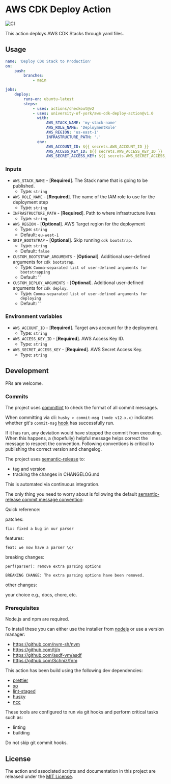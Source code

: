 # AWS CDK Deploy Action

![CI](https://github.com/university-of-york/aws-cdk-deploy-action/workflows/CI/badge.svg)

This action deploys AWS CDK Stacks through yaml files.

## Usage

```yml
name: 'Deploy CDK Stack to Production'
on:
    push:
        branches:
            - main

jobs:
    deploy:
        runs-on: ubuntu-latest
        steps:
            - uses: actions/checkout@v2
            - uses: university-of-york/aws-cdk-deploy-action@v1.0
              with:
                  AWS_STACK_NAME: 'my-stack-name'
                  AWS_ROLE_NAME: 'DeploymentRole'
                  AWS_REGION: 'us-east-1'
                  INFRASTRUCTURE_PATH: '.'
              env:
                  AWS_ACCOUNT_ID: ${{ secrets.AWS_ACCOUNT_ID }}
                  AWS_ACCESS_KEY_ID: ${{ secrets.AWS_ACCESS_KEY_ID }}
                  AWS_SECRET_ACCESS_KEY: ${{ secrets.AWS_SECRET_ACCESS_KEY }}
```

### Inputs

-   `AWS_STACK_NAME` - [**Required**]. The Stack name that is going to be published.
    -   Type: `string`
-   `AWS_ROLE_NAME` - [**Required**]. The name of the IAM role to use for the deployment step
    -   Type: `string`
-   `INFRASTRUCTURE_PATH` - [**Required**]. Path to where infrastructure lives
    -   Type: `string`
-   `AWS_REGION` - [**Optional**]. AWS Target region for the deployment
    -   Type: `string`
    -   Default: `eu-west-1`
-   `SKIP_BOOTSTRAP` - [**Optional**]. Skip running `cdk bootstrap`.
    -   Type: `string`
    -   Default: `false`
-   `CUSTOM_BOOTSTRAP_ARGUMENTS` - [**Optional**]. Additional user-defined arguments for `cdk bootstrap`.
    -   Type: `Comma-separated list of user-defined arguments for bootstrapping`
    -   Default: ''
-   `CUSTOM_DEPLOY_ARGUMENTS` - [**Optional**]. Additional user-defined arguments for `cdk deploy`.
    -   Type: `Comma-separated list of user-defined arguments for deploying`
    -   Default: ''

### Environment variables

-   `AWS_ACCOUNT_ID` - [**Required**]. Target aws account for the deployment.
    -   Type: `string`
-   `AWS_ACCESS_KEY_ID` - [**Required**]. AWS Access Key ID.
    -   Type: `string`
-   `AWS_SECRET_ACCESS_KEY` - [**Required**]. AWS Secret Access Key.
    -   Type: `string`

## Development

PRs are welcome.

### Commits

The project uses [commitlint](https://github.com/conventional-changelog/commitlint/#what-is-commitlint) to check the format of all commit messages.

When committing via cli: `husky > commit-msg (node v12.x.x)` indicates whether git's `commit-msg` [hook](https://git-scm.com/docs/githooks) has successfully run.

If it has run, any deviation would have stopped the commit from executing.
When this happens, a (hopefully) helpful message helps correct the message to respect the convention.
Following conventions is critical to publishing the correct version and changelog.

The project uses [semantic-release](https://github.com/semantic-release/semantic-release) to:

-   tag and version
-   tracking the changes in CHANGELOG.md

This is automated via continuous integration.

The only thing you need to worry about is following the default [semantic-release commit message convention](https://github.com/angular/angular.js/blob/master/DEVELOPERS.md#-git-commit-guidelines):

Quick reference:

patches:

`fix: fixed a bug in our parser`

features:

`feat: we now have a parser \o/`

breaking changes:

```
perf(parser): remove extra parsing options

BREAKING CHANGE: The extra parsing options have been removed.
```

other changes:

your choice e.g., docs, chore, etc.

### Prerequisites

Node.js and npm are required.

To install these you can either use the installer from [nodejs](https://www.nodejs.org/) or use a version manager:

-   https://github.com/nvm-sh/nvm
-   https://github.com/tj/n
-   https://github.com/asdf-vm/asdf
-   https://github.com/Schniz/fnm

This action has been build using the following dev dependencies:

-   [prettier](https://github.com/prettier/prettier)
-   [xo](https://github.com/xojs/xo)
-   [lint-staged](https://github.com/okonet/lint-staged)
-   [husky](https://github.com/typicode/husky)
-   [ncc](https://github.com/vercel/ncc)

These tools are configured to run via git hooks and perform critical tasks such as:

-   linting
-   building

Do not skip git commit hooks.

## License

The action and associated scripts and documentation in this project are released under the [MIT License](LICENSE).
